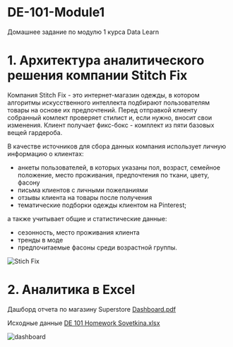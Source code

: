 # DE-101-Module1
Домашнее задание по модулю 1 курса Data Learn

# 1. Архитектура аналитического решения компании Stitch Fix

Компания Stitch Fix - это интернет-магазин одежды, в котором алгоритмы искусственного интеллекта подбирают пользователям товары на основе их предпочтений. Перед отправкой клиенту собранный комлект проверяет стилист и, если нужно, вносит свои изменения. Клиент получает фикс-бокс - комплект из пяти базовых вещей гардероба.

В качестве источников для сбора данных компания использует личную информацию о клиентах:
+ анкеты пользователей, в которых указаны пол, возраст, семейное положение, место проживания, предпочтения по ткани, цвету, фасону
+ письма клиентов с личными пожеланиями
+ отзывы клиента на товары после получения
+ тематические подборки одежды клиентом на Pinterest;

а также учитывает общие и статистические данные:
+ сезонность, место проживания клиента
+ тренды в моде
+ предпочитаемые фасоны среди возрастной группы.


![Stich Fix](https://user-images.githubusercontent.com/108063450/180178071-bd97c563-8871-4061-9b8d-c8008afd1f19.png)


# 2. Аналитика в Excel

Дашборд отчета по магазину Superstore
[Dashboard.pdf](https://github.com/EkaterinaSovetkina/DE-101-Module1-/files/9158071/Dashboard.pdf)

Исходные данные [DE 101 Homework Sovetkina.xlsx](https://github.com/EkaterinaSovetkina/DE-101-Module1-/files/9158073/DE.101.Homework.Sovetkina.xlsx)

![dashboard](https://user-images.githubusercontent.com/108063450/180181665-82c1d31f-9286-4df3-8e95-70c8d223cc1f.png)

